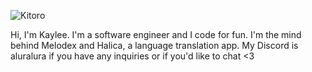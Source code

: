 ![Kitoro](https://i.pinimg.com/originals/c4/3c/4f/c43c4f2c6f08ad9cd0dbaed15846729c.gif)

Hi, I'm Kaylee. I'm a software engineer and I code for fun. I'm the mind behind Melodex and Halica, a language translation app.
My Discord is aluralura if you have any inquiries or if you'd like to chat <3



<!---
kscnl1n/kscnl1n is a ✨ special ✨ repository because its `README.md` (this file) appears on your GitHub profile.
You can click the Preview link to take a look at your changes.
--->
